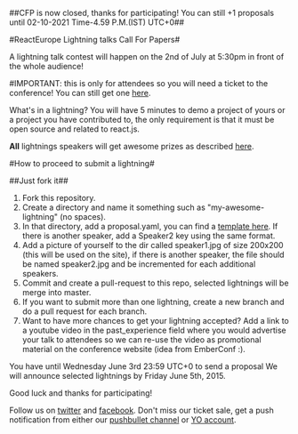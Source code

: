##CFP is now closed, thanks for participating! You can still +1 proposals until 02-10-2021 Time-4.59 P.M.(IST) UTC+0##

#ReactEurope Lightning talks Call For Papers#

A lightning talk contest will happen on the 2nd of July at 5:30pm in front of the whole audience!

#IMPORTANT: this is only for attendees so you will need a ticket to the conference! You can still get one [here](https://eventlama.com/#/events/reacteurope/tickets).

What's in a lightning? You will have 5 minutes to demo a project of yours or a project you have contributed to, the only requirement is that it must be open source and related to react.js.

**All** lightnings speakers will get awesome prizes as described [here](https://medium.com/@patcito/our-reacteurope-lightning-talks-contest-prizes-61c786e28864).


#How to proceed to submit a lightning#

##Just fork it##

 1. Fork this repository.
 2. Create a directory and name it something such as "my-awesome-lightning" (no spaces).
 3. In that directory, add a proposal.yaml, you can find a [template here](https://github.com/react-europe/cfp-lightnings-2015/blob/master/lightning-sample/proposal.yaml). If there is another speaker, add a Speaker2 key using the same format.
 4. Add a picture of yourself to the dir called speaker1.jpg of size 200x200 (this will be used on the site), if there is another speaker, the file should be named speaker2.jpg and be incremented for each additional speakers.
 5. Commit and create a pull-request to this repo, selected lightnings will be merge into master.
 6. If you want to submit more than one lightning, create a new branch and do a pull request for each branch.
 7. Want to have more chances to get your lightning accepted? Add a link to a youtube video in the past_experience field where you would advertise your talk to attendees so we can re-use the video as promotional material on the conference website (idea from EmberConf :).

You have until Wednesday June 3rd 23:59 UTC+0 to send a proposal
We will announce selected lightnings by Friday June 5th, 2015.

Good luck and thanks for participating!

Follow us on [twitter](https://twitter.com/reacteurope) and [facebook](https://www.facebook.com/ReactEurope).
Don't miss our ticket sale, get a push notification from either our [pushbullet channel](https://www.pushbullet.com/channel?tag=reacteurope) or [YO account](http://www.justyo.co/REACTEUROPE/).
